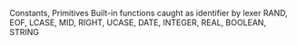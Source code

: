 Constants, Primitives Built-in functions caught as identifier by lexer
RAND, EOF, LCASE, MID, RIGHT, UCASE, DATE, INTEGER, REAL, BOOLEAN, STRING
  
